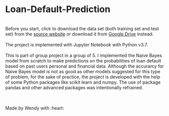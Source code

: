 # Loan-Default-Prediction

<br/>Before you start, click to download the data set (both training set and test set) from the [source website](https://tianchi.aliyun.com/competition/entrance/531830/information?lang=en-us) or download it from [Google Drive](https://drive.google.com/drive/folders/1FHJycjwZIBU-rHuDvBtTves-RSn9orc9?usp=sharing) instead.
<br/><br/>
The project is implemented with Jupyter Notebook with Python v3.7.
<br/><br/>
This is part of group project in a group of 5. I implemented the Naive Bayes model from scratch to make predictions on the probabilities of loan default based on past users personal and financial data. Although the accurarcy for Naive Bayes model is not as good as other models suggested for this type of problem, for the sake of practice, the project is developed with the help of some Python packages like scikit learn and numpy. The use of package pandas and other advanced packages was intentionally refrained.

<br/>
<br/>
Made by Wendy with :heart: